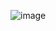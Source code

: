 ![image](https://github.com/suneeee12/MiniProject/assets/107745180/49603b4e-1005-493d-b543-58b09ae5a125)
